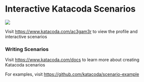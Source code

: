 # Interactive Katacoda Scenarios

[![](http://shields.katacoda.com/katacoda/ac3gam3r/count.svg)](https://www.katacoda.com/ac3gam3r "Get your profile on Katacoda.com")

Visit https://www.katacoda.com/ac3gam3r to view the profile and interactive scenarios

### Writing Scenarios
Visit https://www.katacoda.com/docs to learn more about creating Katacoda scenarios

For examples, visit https://github.com/katacoda/scenario-example
